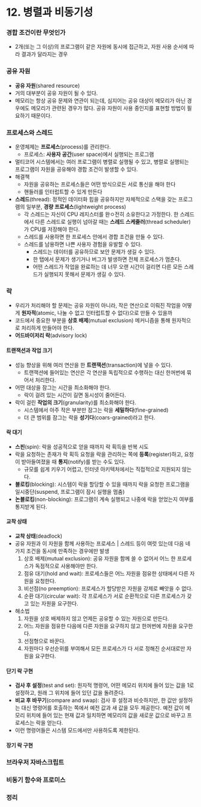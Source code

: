 # 12. 병렬과 비동기성

### 경합 조건이란 무엇인가

- 2개(또는 그 이상)의 프로그램이 같은 자원에 동시에 접근하고, 자원 사용 순서에 따라 결과가 달라지는 경우



### 공유 자원

- **공유 자원**(shared resource)
- 거의 대부분이 공유 자원이 될 수 있다.
- 메모리는 항상 공유 문제와 연관이 되는데, 심지어는 공유 대상이 메모리가 아닌 경우에도 메모리가 관련된 경우가 많다. 공유 자원이 사용 중인지를 표현할 방법이 필요하기 때문이다.



### 프로세스와 스레드

- 운영체제는 **프로세스**(process)를 관리한다.
  - 프로세스: **사용자 공간**(user space)에서 실행되는 프로그램
- 멀티코어 시스템에서는 여러 프로그램이 병렬로 실행될 수 있고, 병렬로 실행되는 프로그램이 자원을 공유해야 경합 조건이 발생할 수 있다.
- 해결책
  - 자원을 공유하는 프로세스들은 어떤 방식으로든 서로 통신을 해야 한다
  - 핸들러를 인터럽트할 수 있게 만든다 
- **스레드**(thread): 정적인 데이터화 힙을 공유하지만 자체적으로 스택을 갖는 프로그램의 일부분, **경량 프로세스**(lightweight process)
  - 각 스레드는 자신이 CPU 레지스터를 완ㅇ전히 소유한다고 가정한다. 한 스레드에서 다른 스레드로 실행이 넘아갈 때는 **스레드 스케줄러**(thread scheduler)가 CPU를 저장해야 한다.
  - 스레드를 사용하면 한 프로세스 안에서 경합 조건을 만들 수 있다.
  - 스레드를 남용하면 나쁜 사용자 경험을 유발할 수 있다.
    - 스레드는 데이터를 공유하므로 보안 문제가 생길 수 있다.
    - 한 탭에서 문제가 생기거나 버그가 발생하면 전체 프로세스가 멈춘다.
    - 어떤 스레드가 작업을 완료하는 데 너무 오랜 시간이 걸리면 다른 모든 스레드가 실행되지 못해서 문제가 생길 수 있다.



### 락

- 우리가 처리해야 할 문제는 공유 자원이 아니라, 작은 연산으로 이뤄진 작업을 어떻게 **원자적**(atomic, 나눌 수 없고 인터럽트할 수 없다)으로 만들 수 있을까
- 코드에서 중요한 부분을 **상호 배제**(mutual exclusion) 메커니즘을 통해 원자적으로 처리하게 만들어야 한다.
- **어드바이저리 락**(advisory lock)

#### 트랜잭션과 작업 크기

- 성능 향상을 위해 여러 연산을 한 **트랜잭션**(transaction)에 넣을 수 있다.
  - 트랜잭션에 들어있는 연산은 각 연산을 독립적으로 수행하는 대신 한꺼번에 묶어서 처리한다.
- 어떤 대상을 잠그는 시간을 최소화해야 한다.
  - 락이 걸려 있는 시간이 길면 동시성이 줄어든다.
- 락이 걸린 **작업의 크기**(granularity)를 최소화해야 한다.
  - 시스템에서 아주 작은 부분만 잠그는 락을 **세밀하다**(fine-grained)
  - 더 큰 범위를 잠그는 락을 **성기다**(coars-grained)라고 한다.

#### 락 대기

- **스핀**(spin): 락을 성공적으로 얻을 때까지 락 획득을 반복 시도
- 락을 요청하는 존재가 락 획득 요청을 락을 관리하는 쪽에 **등록**(register)하고, 요청이 받아들여졌을 때 **통지**(notify)를 받는 수도 있다.
  - 규모를 쉽게 키우기 어렵고, 인터넷 아키텍처에서는 직접적으로 지원되지 않는다.
- **블로킹**(blocking): 시스템이 락을 할당할 수 있을 때까지 락을 요청한 프로그램을 일시중단(suspend, 프로그램이 잠시 실행을 멈춤)
- **논블로킹**(non-blocking): 프로그램이 계속 실행되고 나중에 락을 얻었는지 여부를 통지받게 된다.

#### 교착 상태

- **교착 상태**(deadlock)
- 공유 자원과 이 자원을 함께 사용하는 프로세스 | 스레드 등이 여럿 있는데 다음 네 가지 조건을 동시에 만족하는 경우에만 발생
  1. 상호 배제(mutual exclusion): 공유 자원을 함께 쓸 수 없어서 어느 한 프로세스가 독점적으로 사용해야만 한다.
  2. 점유 대기(hold and wait): 프로세스들은 어느 자원을 점유한 상태에서 다른 자원을 요청한다.
  3. 비선점(no preemption): 프로세스가 할당받은 자원을 강제로 빼앗을 수 없다.
  4. 순환 대기(circular wait): 각 프로세스가 서로 순환적으로 다른 프로세스가 갖고 있는 자원을 요구한다.
- 해소법
  1. 자원을 상호 배제하지 않고 언제든 공유할 수 있는 자원으로 만든다.
  2. 어느 자원을 점유한 다음에 다른 자원을 요구하지 않고 한꺼번에 자원을 요구한다.
  3. 선점형으로 바꾼다.
  4. 자원마다 우선순위를 부여해서 모든 프로세스가 다 서로 정해진 순서대로만 자원을 요구한다.

#### 단기 락 구현

- **검사 후 설정**(test and set): 원자적 명령어, 어떤 메모리 위치에 들어 있는 값을 1로 설정하고, 원래 그 위치에 들어 있던 값을 돌려준다.
- **비교 후 바꾸기**(compare and swap): 검사 후 설정과 비슷하지만, 한 값만 설정하는 대신 명령어를 호출하는 쪽에서 예전 값과 새 값을 모두 제공한다. 예전 값이 메모리 위치에 들어 있는 현재 값과 일치하면 메모리의 값을 새로운 값으로 바꾸고 프로세스는 락을 얻는다.
- 이런 명령어들은 시스템 모드에서만 사용하도록 제한된다.

#### 장기 락 구현



### 브라우저 자바스크립트

### 비동기 함수와 프로미스

### 정리